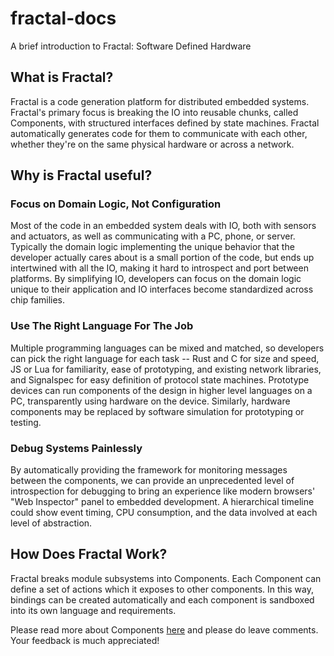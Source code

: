 fractal-docs
============

A brief introduction to Fractal: Software Defined Hardware

## What is Fractal?

Fractal is a code generation platform for distributed embedded systems. Fractal's primary focus is breaking the IO into reusable chunks, called Components, with structured interfaces defined by state machines. Fractal automatically generates code for them to communicate with each other, whether they're on the same physical hardware or across a network. 

## Why is Fractal useful?

### Focus on Domain Logic, Not Configuration

Most of the code in an embedded system deals with IO, both with sensors and actuators, as well as communicating with a PC, phone, or server. Typically the domain logic implementing the unique behavior that the developer actually cares about is a small portion of the code, but ends up intertwined with all the IO, making it hard to introspect and port between platforms. By simplifying IO, developers can focus on the domain logic unique to their application and IO interfaces become standardized across chip families.

### Use The Right Language For The Job

Multiple programming languages can be mixed and matched, so developers can pick the right language for each task -- Rust and C for size and speed, JS or Lua for familiarity, ease of prototyping, and existing network libraries, and Signalspec for easy definition of protocol state machines. Prototype devices can run components of the design in higher level languages on a PC, transparently using hardware on the device. Similarly, hardware components may be replaced by software simulation for prototyping or testing.

### Debug Systems Painlessly

By automatically providing the framework for monitoring messages between the components, we can provide an unprecedented level of introspection for debugging to bring an experience like modern browsers' "Web Inspector" panel to embedded development. A hierarchical timeline could show event timing, CPU consumption, and the data involved at each level of abstraction.

## How Does Fractal Work?

Fractal breaks module subsystems into Components. Each Component can define a set of actions which it exposes to other components. In this way, bindings can be created automatically and each component is sandboxed into its own language and requirements.

Please read more about Components [here](https://docs.google.com/document/d/11nH3xL9dWrPizH0-aAFP4u_Yjz_OziAS_VZFsIyq9Pw/edit#heading=h.is96te7ofry2) and please do leave comments. Your feedback is much appreciated!


